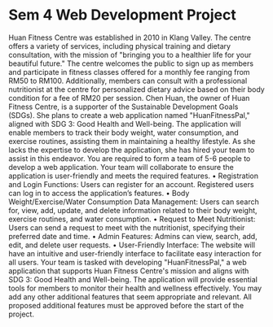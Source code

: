 # Sem 4 Web Development Project

Huan Fitness Centre was established in 2010 in Klang Valley. The centre offers a variety of services, including physical training and dietary consultation, with the mission of "bringing you to a healthier life for your beautiful future." The centre welcomes the public to sign up as members and participate in fitness classes offered for a monthly fee ranging from RM50 to RM100. Additionally, members can consult with a professional nutritionist at the centre for personalized dietary advice based on their body condition for a fee of RM20 per session.
Chen Huan, the owner of Huan Fitness Centre, is a supporter of the Sustainable Development Goals (SDGs). She plans to create a web application named "HuanFitnessPal," aligned with SDG 3: Good Health and Well-being. The application will enable members to track their body weight, water consumption, and exercise routines, assisting them in maintaining a healthy lifestyle. As she lacks the expertise to develop the application, she has hired your team to assist in this endeavor.
You are required to form a team of 5-6 people to develop a web application. Your team will collaborate to ensure the application is user-friendly and meets the required features.
•	Registration and Login Functions: Users can register for an account. Registered users can log in to access the application’s features.
•	Body Weight/Exercise/Water Consumption Data Management: Users can search for, view, add, update, and delete information related to their body weight, exercise routines, and water consumption.
•	Request to Meet Nutritionist: Users can send a request to meet with the nutritionist, specifying their preferred date and time.
•	Admin Features: Admins can view, search, add, edit, and delete user requests. 
•	User-Friendly Interface: The website will have an intuitive and user-friendly interface to facilitate easy interaction for all users.
Your team is tasked with developing "HuanFitnessPal," a web application that supports Huan Fitness Centre's mission and aligns with SDG 3: Good Health and Well-being. The application will provide essential tools for members to monitor their health and wellness effectively. You may add any other additional features that seem appropriate and relevant. All proposed additional features must be approved before the start of the project.
